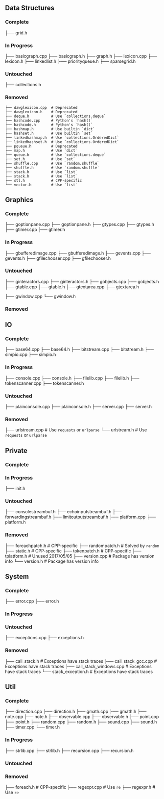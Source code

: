 ## Data Structures

### Complete
├── grid.h

### In Progress
├── basicgraph.cpp
├── basicgraph.h
├── graph.h
├── lexicon.cpp
├── lexicon.h
├── linkedlist.h
├── priorityqueue.h
├── sparsegrid.h

### Untouched
├── collections.h

### Removed

```
├── dawglexicon.cpp  # Deprecated
├── dawglexicon.h    # Deprecated
├── deque.h          # Use `collections.deque`
├── hashcode.cpp     # Python's `hash()`
├── hashcode.h       # Python's `hash()`
├── hashmap.h        # Use builtin `dict`
├── hashset.h        # Use builtin `set`
├── linkedhashmap.h  # Use `collections.OrderedDict`
├── linkedhashset.h  # Use `collections.OrderedDict`
├── pqueue.h         # Deprecated
├── map.h            # Use `dict`
├── queue.h          # Use `collections.deque`
├── set.h            # Use `set`
├── shuffle.cpp      # Use `random.shuffle`
├── shuffle.h        # Use `random.shuffle`
├── stack.h          # Use `list`
├── stack.h          # Use `list`
├── stl.h            # CPP-specific
└── vector.h         # Use `list`
```

## Graphics

### Complete
├── goptionpane.cpp
├── goptionpane.h
├── gtypes.cpp
├── gtypes.h
├── gtimer.cpp
├── gtimer.h

### In Progress
├── gbufferedimage.cpp
├── gbufferedimage.h
├── gevents.cpp
├── gevents.h
├── gfilechooser.cpp
├── gfilechooser.h

### Untouched
├── ginteractors.cpp
├── ginteractors.h
├── gobjects.cpp
├── gobjects.h
├── gtable.cpp
├── gtable.h
├── gtextarea.cpp
├── gtextarea.h

├── gwindow.cpp
└── gwindow.h

### Removed 

## IO

### Complete
├── base64.cpp
├── base64.h
├── bitstream.cpp
├── bitstream.h
├── simpio.cpp
├── simpio.h

### In Progress
├── console.cpp
├── console.h
├── filelib.cpp
├── filelib.h
├── tokenscanner.cpp
├── tokenscanner.h

### Untouched
├── plainconsole.cpp
├── plainconsole.h
├── server.cpp
├── server.h

### Removed 
├── urlstream.cpp  # Use `requests` or `urlparse`
└── urlstream.h    # Use `requests` or `urlparse`

## Private

### Complete

### In Progress
├── init.h

### Untouched
├── consolestreambuf.h
├── echoinputstreambuf.h
├── forwardingstreambuf.h
├── limitoutputstreambuf.h
├── platform.cpp
├── platform.h

### Removed 
├── foreachpatch.h  # CPP-specific
├── randompatch.h   # Solved by `random` 
├── static.h        # CPP-specific
├── tokenpatch.h    # CPP-specific
├── tplatform.h     # Unused 2017/05/05 
├── version.cpp     # Package has version info
└── version.h       # Package has version info

## System

### Complete
├── error.cpp
├── error.h

### In Progress

### Untouched
├── exceptions.cpp
├── exceptions.h

### Removed
├── call_stack.h            # Exceptions have stack traces
├── call_stack_gcc.cpp      # Exceptions have stack traces
├── call_stack_windows.cpp  # Exceptions have stack traces
└── stack_exception.h       # Exceptions have stack traces

## Util

### Complete
├── direction.cpp
├── direction.h
├── gmath.cpp
├── gmath.h
├── note.cpp
├── note.h
├── observable.cpp
├── observable.h
├── point.cpp
├── point.h
├── random.cpp
├── random.h
├── sound.cpp
├── sound.h
├── timer.cpp
└── timer.h

### In Progress
├── strlib.cpp
├── strlib.h
├── recursion.cpp
├── recursion.h

### Untouched

### Removed 
├── foreach.h    # CPP-specific
├── regexpr.cpp  # Use `re`
├── regexpr.h    # Use `re`
